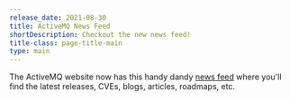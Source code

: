 ```yaml
---
release_date: 2021-08-30
title: ActiveMQ News Feed
shortDescription: Checkout the new news feed!
title-class: page-title-main
type: main
---
```

The ActiveMQ website now has this handy dandy <a href="{{site.baseurl}}/news">news feed</a> where you'll find the latest releases, CVEs, blogs, articles, roadmaps, etc.
